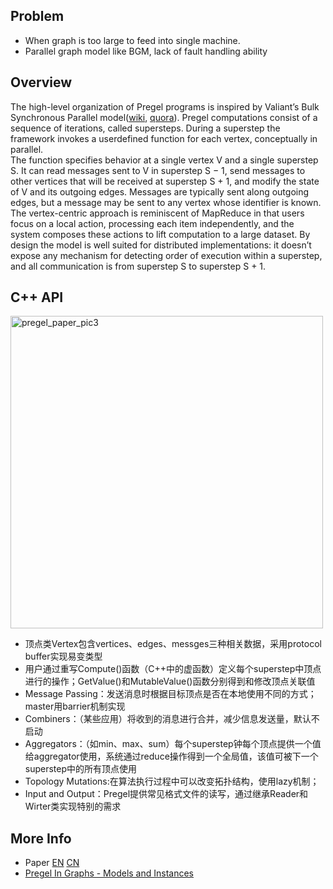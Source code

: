 
## Problem
- When graph is too large to feed into single machine.  
- Parallel graph model like BGM, lack of fault handling ability

## Overview

The high-level organization of Pregel programs is inspired by Valiant’s Bulk Synchronous Parallel model([wiki](https://en.wikipedia.org/wiki/Bulk_synchronous_parallel), [quora](https://www.quora.com/What-is-BSP-Bulk-Synchronous-Parallel)). Pregel computations consist of a sequence of iterations, called supersteps. During a superstep the framework invokes a userdefined function for each vertex, conceptually in parallel.  
The function specifies behavior at a single vertex V and a single superstep S. It can read messages sent to V in superstep S − 1, send messages to other vertices that will be
received at superstep S + 1, and modify the state of V and its outgoing edges. Messages are typically sent along outgoing edges, but a message may be sent to any vertex whose identifier is known.  
The vertex-centric approach is reminiscent of MapReduce in that users focus on a local action, processing each item independently, and the system composes these actions to lift
computation to a large dataset. By design the model is well suited for distributed implementations: it doesn’t expose any mechanism for detecting order of execution within a superstep, and all communication is from superstep S to superstep S + 1.

## C++ API

<img src="https://user-images.githubusercontent.com/16873751/95389451-b3436b00-08a8-11eb-98e7-1a17563e2be2.png" alt="pregel_paper_pic3" width="500"/>  <br/>

- 顶点类Vertex包含vertices、edges、messges三种相关数据，采用protocol buffer实现易变类型
- 用户通过重写Compute()函数（C++中的虚函数）定义每个superstep中顶点进行的操作；GetValue()和MutableValue()函数分别得到和修改顶点关联值
- Message Passing：发送消息时根据目标顶点是否在本地使用不同的方式；master用barrier机制实现
- Combiners：（某些应用）将收到的消息进行合并，减少信息发送量，默认不启动
- Aggregators：（如min、max、sum）每个superstep钟每个顶点提供一个值给aggregator使用，系统通过reduce操作得到一个全局值，该值可被下一个superstep中的所有顶点使用
- Topology Mutations:在算法执行过程中可以改变拓扑结构，使用lazy机制；
- Input and Output：Pregel提供常见格式文件的读写，通过继承Reader和Wirter类实现特别的需求



## More Info
- Paper [EN](https://kowshik.github.io/JPregel/pregel_paper.pdf) [CN](https://developer.aliyun.com/article/4761)
- [Pregel In Graphs - Models and Instances](https://www.slideshare.net/ChaseZhang3/pregel-in-graphs-models-and-instances)
 

